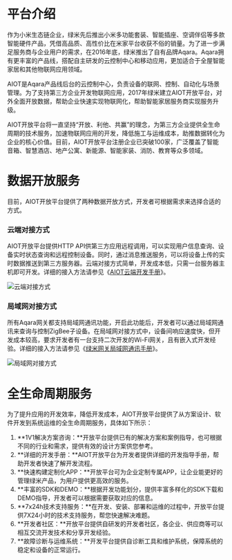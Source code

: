 # 平台介绍

作为小米生态链企业，绿米先后推出小米多功能套装、智能插座、空调伴侣等多款智能硬件产品，凭借高品质、高性价比在米家平台收获不俗的销量。为了进一步满足服务商与企业用户的需求，在2016年底，绿米推出了自有品牌Aqara。Aqara拥有更丰富的产品线，搭配自主研发的云控制中心和移动应用，更加适合于全屋智能家居和其他物联网应用领域。

AIOT是Aqara产品线后台的云控制中心，负责设备的联网、控制、自动化与场景管理。为了支持第三方企业开发物联网应用，2017年绿米建立AIOT开放平台，对外全面开放数据，帮助企业快速实现物联网化，帮助智能家居服务商实现服务升级。

AIOT开放平台将一直坚持“开放、利他、共赢”的理念，为第三方企业提供全生命周期的技术服务，加速物联网应用的开发，降低施工与运维成本，助推数据转化为企业的核心价值。目前，AIOT开放平台注册企业已突破100家，广泛覆盖了智能音箱、智慧酒店、地产公寓、新能源、智能家装、消防、教育等众多领域。

# 数据开放服务

目前，AIOT开放平台提供了两种数据开放方式，开发者可根据需求来选择合适的方式。

### 云端对接方式

AIOT开放平台提供HTTP API供第三方应用远程调用，可以实现用户信息查询、设备实时状态查询和远程控制设备。同时，通过消息推送服务，可以将设备上传的实时数据推送到第三方服务器。云端对接方式简单，开发成本低，只需一台服务器主机即可开发。详细的接入方法请参见《[AIOT云端开发手册](http://help.opencloud.aqara.cn:4001/)》。

![云端对接方式](http://cdn.cnbj2.fds.api.mi-img.com/cdn/aiot/doc-images/zh/doc-index/cloud-access.png)

### 局域网对接方式

所有Aqara网关都支持局域网通讯功能，开启此功能后，开发者可以通过局域网通讯来查询与控制ZigBee子设备。在局域网对接方式中，设备间响应速度快，但开发成本较高，要求开发者有一台支持二次开发的Wi-Fi网关，且有嵌入式开发经验。详细的接入方法请参见《[绿米网关局域网通讯手册](http://help.opencloud.aqara.cn:4002/)》。

![局域网对接方式](http://cdn.cnbj2.fds.api.mi-img.com/cdn/aiot/doc-images/zh/doc-index/local-network-access.png)

# 全生命周期服务

为了提升应用的开发效率，降低开发成本，AIOT开放平台提供了从方案设计、软件开发到系统运维的全生命周期服务，具体如下所示：

1. **1V1解决方案咨询：**开放平台提供已有的解决方案和案例指导，也可根据不同的行业和需求，提供有效的设计方案供您参考。
2. **详细的开发手册：**AIOT开放平台为开发者提供详细的开发指导手册，帮助开发者快速了解开发流程。
3. **快速构建定制化APP：**开放平台可为企业定制专属APP，让企业能更好的管理绿米产品，为用户提供更高效的服务。
4. **丰富的SDK和DEMO：**根据开发功能划分，提供丰富多样化的SDK下载和DEMO指导，开发者可以根据需要获取对应的信息。
5. **7x24h技术支持服务：**在开发、安装、部署和运维的过程中，开放平台提供7X24小时的技术支持服务，帮您快速解决难题。
6. **开发者社区：**开放平台提供自研发的开发者社区，各企业、供应商等可以相互交流开发技术和分享开发经验。
7. **故障诊断与运维系统：**开发平台提供自诊断工具和维护系统，保障系统的稳定和设备的正常运行。
